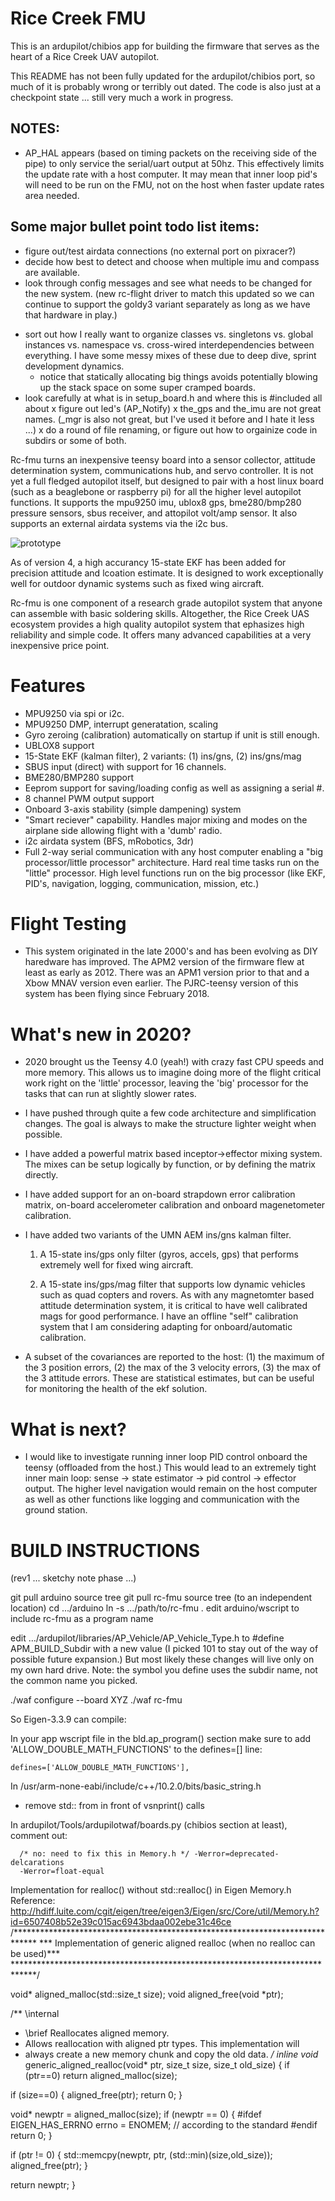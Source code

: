 # Rice Creek FMU

This is an ardupilot/chibios app for building the firmware that serves
as the heart of a Rice Creek UAV autopilot.

This README has not been fully updated for the ardupilot/chibios port,
so much of it is probably wrong or terribly out dated.  The code is
also just at a checkpoint state ... still very much a work in
progress.

## NOTES:

* AP_HAL appears (based on timing packets on the receiving side of the
  pipe) to only service the serial/uart output at 50hz.  This
  effectively limits the update rate with a host computer.  It may
  mean that inner loop pid's will need to be run on the FMU, not on
  the host when faster update rates area needed.

## Some major bullet point todo list items:

- figure out/test airdata connections (no external port on pixracer?)
- decide how best to detect and choose when multiple imu and compass
  are available.
- look through config messages and see what needs to be changed for
  the new system. (new rc-flight driver to match this updated so we
  can continue to support the goldy3 variant separately as long as we
  have that hardware in play.)
* sort out how I really want to organize classes vs. singletons
  vs. global instances vs. namespace vs. cross-wired interdependencies
  between everything.  I have some messy mixes of these due to deep
  dive, sprint development dynamics.
  * notice that statically allocating big things avoids potentially
    blowing up the stack space on some super cramped boards.
* look carefully at what is in setup_board.h and where this is
  #included all about
x figure out led's (AP_Notify)
x the_gps and the_imu are not great names. (_mgr is also not great,
  but I've used it before and I hate it less ...)
x do a round of file renaming, or figure out how to orgainize code in
  subdirs or some of both.

Rc-fmu turns an inexpensive teensy board into a sensor collector,
attitude determination system, communications hub, and servo
controller.  It is not yet a full fledged autopilot itself, but
designed to pair with a host linux board (such as a beaglebone or
raspberry pi) for all the higher level autopilot functions.  It
supports the mpu9250 imu, ublox8 gps, bme280/bmp280 pressure sensors,
sbus receiver, and attopilot volt/amp sensor.  It also supports an
external airdata systems via the i2c bus.

![prototype](images/IMG_20191118_064616925.jpg "Prototype board")

As of version 4, a high accurancy 15-state EKF has been added for
precision attitude and lcoation estimate. It is designed to work
exceptionally well for outdoor dynamic systems such as fixed wing
aircraft.

Rc-fmu is one component of a research grade autopilot system that
anyone can assemble with basic soldering skills.  Altogether, the Rice
Creek UAS ecosystem provides a high quality autopilot system that
ephasizes high reliability and simple code.  It offers many advanced
capabilities at a very inexpensive price point.

# Features

* MPU9250 via spi or i2c.
* MPU9250 DMP, interrupt generatation, scaling
* Gyro zeroing (calibration) automatically on startup if unit is still enough.
* UBLOX8 support
* 15-State EKF (kalman filter), 2 variants: (1) ins/gns, (2) ins/gns/mag
* SBUS input (direct) with support for 16 channels.
* BME280/BMP280 support
* Eeprom support for saving/loading config as well as assigning a serial #.
* 8 channel PWM output support
* Onboard 3-axis stability (simple dampening) system
* "Smart reciever" capability.  Handles major mixing and modes on the
  airplane side allowing flight with a 'dumb' radio.
* i2c airdata system (BFS, mRobotics, 3dr)
* Full 2-way serial communication with any host computer enabling a 
  "big processor/little processor" architecture.  Hard real time tasks run on
  the "little" processor.  High level functions run on the big processor (like
  EKF, PID's, navigation, logging, communication, mission, etc.)

# Flight Testing

* This system originated in the late 2000's and has been evolving as
  DIY haredware has improved.  The APM2 version of the firmware flew
  at least as early as 2012.  There was an APM1 version prior to that
  and a Xbow MNAV version even earlier.  The PJRC-teensy version of
  this system has been flying since February 2018.

# What's new in 2020?

* 2020 brought us the Teensy 4.0 (yeah!) with crazy fast CPU speeds
  and more memory.  This allows us to imagine doing more of the flight
  critical work right on the 'little' processor, leaving the 'big'
  processor for the tasks that can run at slightly slower rates.

* I have pushed through quite a few code architecture and
  simplification changes.  The goal is always to make the structure
  lighter weight when possible.

* I have added a powerful matrix based inceptor->effector mixing
  system.  The mixes can be setup logically by function, or by
  defining the matrix directly.

* I have added support for an on-board strapdown error calibration
  matrix, on-board accelerometer calibration and onboard magenetometer
  calibration.

* I have added two variants of the UMN AEM ins/gns kalman filter.

  1. A 15-state ins/gps only filter (gyros, accels, gps) that performs
     extremely well for fixed wing aircraft.

  2. A 15-state ins/gps/mag filter that supports low dynamic vehicles
     such as quad copters and rovers.  As with any magnetomter based
     attitude determination system, it is critical to have well
     calibrated mags for good performance.  I have an offline "self"
     calibration system that I am considering adapting for
     onboard/automatic calibration.

* A subset of the covariances are reported to the host: (1) the
  maximum of the 3 position errors, (2) the max of the 3 velocity
  errors, (3) the max of the 3 attitude errors.  These are statistical
  estimates, but can be useful for monitoring the health of the ekf
  solution.

# What is next?

* I would like to investigate running inner loop PID control onboard
  the teensy (offloaded from the host.)  This would lead to an
  extremely tight inner main loop: sense -> state estimator -> pid
  control -> effector output.  The higher level navigation would
  remain on the host computer as well as other functions like logging
  and communication with the ground station.

BUILD INSTRUCTIONS
==================

(rev1 ... sketchy note phase ...)

git pull arduino source tree
git pull rc-fmu source tree (to an independent location)
cd .../arduino
ln -s .../path/to/rc-fmu .
edit arduino/wscript to include rc-fmu as a program name

edit …/ardupilot/libraries/AP_Vehicle/AP_Vehicle_Type.h to #define
APM_BUILD_Subdir with a new value (I picked 101 to stay out of the way
of possible future expansion.) But most likely these changes will live
only on my own hard drive. Note: the symbol you define uses the subdir
name, not the common name you picked.

./waf configure --board XYZ
./waf rc-fmu


So Eigen-3.3.9 can compile:

  In your app wscript file in the bld.ap_program() section make sure
  to add 'ALLOW_DOUBLE_MATH_FUNCTIONS' to the defines=[] line:
  
    defines=['ALLOW_DOUBLE_MATH_FUNCTIONS'],

  In /usr/arm-none-eabi/include/c++/10.2.0/bits/basic_string.h
  - remove std:: from in front of vsnprint() calls

  In ardupilot/Tools/ardupilotwaf/boards.py (chibios section at
  least), comment out:

      /* no: need to fix this in Memory.h */ -Werror=deprecated-delcarations
      -Werror=float-equal

  Implementation for realloc() without std::realloc() in Eigen Memory.h
  Reference: http://hdiff.luite.com/cgit/eigen/tree/eigen3/Eigen/src/Core/util/Memory.h?id=6507408b52e39c015ac6943bdaa002ebe31c46ce
/*****************************************************************************
*** Implementation of generic aligned realloc (when no realloc can be used)***
*****************************************************************************/

void* aligned_malloc(std::size_t size);
void  aligned_free(void *ptr);

/** \internal
  * \brief Reallocates aligned memory.
  * Allows reallocation with aligned ptr types. This implementation will
  * always create a new memory chunk and copy the old data.
  */
inline void* generic_aligned_realloc(void* ptr, size_t size, size_t old_size)
{
  if (ptr==0)
    return aligned_malloc(size);

  if (size==0)
  {
    aligned_free(ptr);
    return 0;
  }

  void* newptr = aligned_malloc(size);
  if (newptr == 0)
  {
    #ifdef EIGEN_HAS_ERRNO
    errno = ENOMEM; // according to the standard
    #endif
    return 0;
  }

  if (ptr != 0)
  {
    std::memcpy(newptr, ptr, (std::min)(size,old_size));
    aligned_free(ptr);
  }

  return newptr;
}
